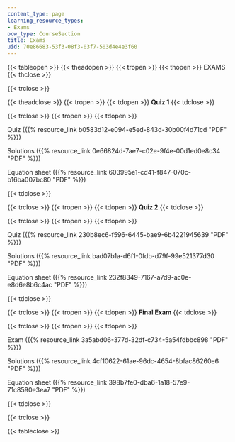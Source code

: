 ```yaml
---
content_type: page
learning_resource_types:
- Exams
ocw_type: CourseSection
title: Exams
uid: 70e86683-53f3-08f3-03f7-503d4e4e3f60
---
```


{{< tableopen >}}
{{< theadopen >}}
{{< tropen >}}
{{< thopen >}}
EXAMS
{{< thclose >}}

{{< trclose >}}

{{< theadclose >}}
{{< tropen >}}
{{< tdopen >}}
**Quiz 1**
{{< tdclose >}}

{{< trclose >}}
{{< tropen >}}
{{< tdopen >}}


Quiz ({{% resource_link b0583d12-e094-e5ed-843d-30b00f4d71cd "PDF" %}})

Solutions ({{% resource_link 0e66824d-7ae7-c02e-9f4e-00d1ed0e8c34 "PDF" %}})

Equation sheet ({{% resource_link 603995e1-cd41-f847-070c-b16ba007bc80 "PDF" %}})


{{< tdclose >}}

{{< trclose >}}
{{< tropen >}}
{{< tdopen >}}
**Quiz 2**
{{< tdclose >}}

{{< trclose >}}
{{< tropen >}}
{{< tdopen >}}


Quiz ({{% resource_link 230b8ec6-f596-6445-bae9-6b4221945639 "PDF" %}})

Solutions ({{% resource_link bad07b1a-d6f1-0fdb-d79f-99e521377d30 "PDF" %}})

Equation sheet ({{% resource_link 232f8349-7167-a7d9-ac0e-e8d6e8b6c4ac "PDF" %}})


{{< tdclose >}}

{{< trclose >}}
{{< tropen >}}
{{< tdopen >}}
**Final Exam**
{{< tdclose >}}

{{< trclose >}}
{{< tropen >}}
{{< tdopen >}}


Exam ({{% resource_link 3a5abd06-377d-32df-c734-5a54fdbbc898 "PDF" %}})

Solutions ({{% resource_link 4cf10622-61ae-96dc-4654-8bfac86260e6 "PDF" %}})

Equation sheet ({{% resource_link 398b7fe0-dba6-1a18-57e9-71c8590e3ea7 "PDF" %}})


{{< tdclose >}}

{{< trclose >}}

{{< tableclose >}}